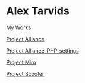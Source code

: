 # Alex Tarvids
My Works



[Project Alliance](https://AlexT899.github.io/Внутренняя_страница_сайта/index.html "Внутренняя_страница_сайта")

[Project Alliance-PHP-settings](https://AlexT899.github.io/Alliance/index.php "Настройка PHP")

[Project Miro](https://AlexT899.github.io/miro/index.html "Miro")

[Project Scooter](https://AlexT899.github.io/test_drive/index.html "Scooter")
